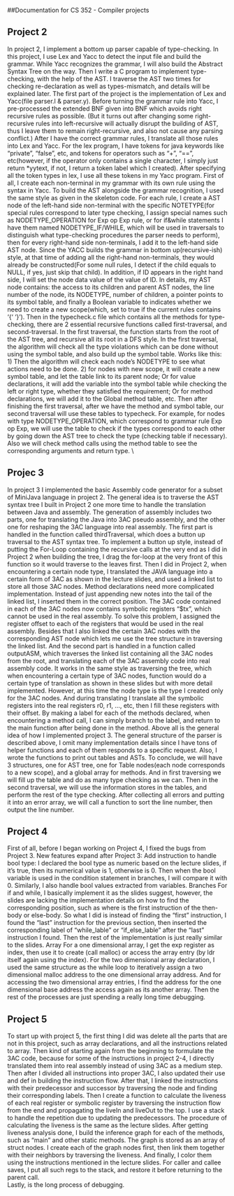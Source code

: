 ##Documentation for CS 352 - Compiler projects

## Project 2
 In project 2, I implement a bottom up parser capable of type-checking. In this project, I use Lex and Yacc to detect the input file and build the grammar. While Yacc recognizes the grammar, I will also build the Abstract Syntax Tree on the way. Then I write a C program to implement type-checking, with the help of the AST. I traverse the AST two times for checking re-declaration as well as types-mismatch, and details will be explained later.
    The first part of the project is the implementation of Lex and Yacc(file parser.l & parser.y). Before turning the grammar rule into Yacc, I pre-processed the extended BNF given into BNF which avoids right recursive rules as possible. (But it turns out after changing some right-recursive rules into left-recursive will actually disrupt the building of AST, thus I leave them to remain right-recursive, and also not cause any parsing conflict.) After I have the correct grammar rules, I translate all those rules into Lex and Yacc. For the lex program, I have tokens for java keywords like “private”, “false”, etc, and tokens for operators such as “+”, “==”, etc(however, if the operator only contains a single character, I simply just return *yytext, if not, I return a token label which I created). After specifying all the token types in lex, I use all these tokens in my Yacc program. First of all, I create each non-terminal in my grammar with its own rule using the syntax in Yacc. To build the AST alongside the grammar recognition, I used the same style as given in the skeleton code. For each rule, I create a AST node of the left-hand side non-terminal with the specific NOTETYPE(for special rules correspond to later type checking, I assign special names such as NODETYPE_OPERATION for Exp op Exp rule, or for if&while statements I have them named NODETYPE_IF/WHILE, which will be used in traversals to distinguish what type-checking procedures the parser needs to perform), then for every right-hand side non-terminals, I add it to the left-hand side AST node. Since the YACC builds the grammar in bottom up(recursive-ish) style, at that time of adding all the right-hand non-terminals, they would already be constructed(For some null rules, I detect if the child equals to NULL, if yes, just skip that child). In addition, if ID appears in the right hand side, I will set the node data value of the value of ID. In details, my AST node contains: the access to its children and parent AST nodes, the line number of the node, its NODETYPE, number of children, a pointer points to its symbol table, and finally a Boolean variable to indicates whether we need to create a new scope(which, set to true if the current rules contains ‘{‘ ‘}’). 
    Then in the typecheck.c file which contains all the methods for type-checking, there are 2 essential recursive functions called first-traversal, and second-traversal. In the first traversal, the function starts from the root of the AST tree, and recursive all its root in a DFS style. In the first traversal, the algorithm will check all the type violations which can be done without using the symbol table, and also build up the symbol table. Works like this: 1) Then the algorithm will check each node’s NODETYPE to see what actions need to be done. 2) for nodes with new scope, it will create a new symbol table, and let the table link to its parent node; Or for value declarations, it will add the variable into the symbol table while checking the left or right type, whether they satisfied the requirement; Or for method declarations, we will add it to the Global method table, etc. Then after finishing the first traversal, after we have the method and symbol table, our second traversal will use these tables to typecheck. For example, for nodes with type NODETYPE_OPERATION, which correspond to grammar rule Exp op Exp, we will use the table to check if the types correspond to each other by going down the AST tree to check the type (checking table if necessary). Also we will check method calls using the method table to see the corresponding arguments and return type. \

## Projec 3
   In project 3 I implemented the basic Assembly code generator for a subset of MiniJava language in project 2.  The general idea is to traverse the AST syntax tree I built in Project 2 one more time to handle the translation between Java and assembly. The generation of assembly includes two parts, one for translating the Java into 3AC pseudo assembly,  and the other one for  reshaping the 3AC language into real assembly.
	The first part is handled in the function called thirdTraversal,  which does a button up traversal to the AST syntax tree. To implement a button up style, instead of putting the For-Loop containing the recursive calls at the very end as I did in Project 2 when building the tree, I drag the for-loop at the very front of this function so it would traverse to the leaves first. Then I did in Project 2, when encountering a certain node type,  I translated the JAVA language into a certain form of 3AC as shown in the lecture slides, and used a linked list to store all those 3AC nodes. Method declarations need more complicated implementation. Instead of just appending new notes into the tail of the linked list, I inserted them in the correct position. The 3AC code contained in each of the 3AC nodes now contains symbolic registers “$tx”, which cannot be used in the real assembly. To solve this problem, I assigned the register offset to each of the registers that would be used in the real assembly. Besides that I also linked the certain 3AC nodes with the corresponding AST node which lets me use the tree structure in traversing the linked list.
 	And the second part is handled in a function called outputASM,  which traverses the linked list containing all the 3AC nodes from the root, and translating each of the 3AC assembly code into real assembly code.  It works in the same style as traversing the tree, which when encountering  a certain type of 3AC nodes, function would do a certain type of translation as shown in these slides but with more detail implemented. However, at this time the node type is the type I created only for the 3AC nodes. And during translating I translate all the symbolic registers into the real registers r0, r1, …, etc,  then I fill these registers with their offset. By making a label for each of the methods declared, when encountering a method call, I can simply branch to the label,  and return to the main function after being done in the method.
Above all is the general idea of how I implemented project 3. 
 The general structure of the parser is described above, I omit many implementation details since I have tons of helper functions and each of them responds to a specific request. Also, I wrote the functions to print out tables and ASTs. To conclude, we will have 3 structures, one for AST tree, one for Table nodes(each node corresponds to a new scope), and a global array for methods. And in first traversing we will fill up the table and do as many type checking as we can. Then in the second traversal, we will use the information stores in the tables, and perform the rest of the type checking. After collecting all errors and putting it into an error array, we will call a function to sort the line number, then output the line number.  

## Project 4
  First of all, before I began working on Project 4, I fixed the bugs from Project 3.
New features expand after Project 3:
Add instruction to handle bool type:
		I declared the bool type as numeric based on the lecture slides, if it’s true, then its numerical value is 1, otherwise is 0. Then when the bool variable is used in the condition statement in branches, I will compare it with 0. Similarly, I also handle bool values extracted from variables.
Branches
		For if and while, I basically implement it as the slides suggest, however, the slides are lacking the implementation details on how to find the corresponding position, such as where is the first instruction of the then-body or else-body. So what I did is instead of finding the “first” instruction, I found the “last” instruction for the previous section, then inserted the corresponding label of “while_lable” or “if_else_lable” after the “last” instruction I found. Then the rest of the implementation is just really similar to the slides.
Array
		For a one dimensional array, I get the exp register as index, then use it to create (call malloc) or access the array entry (by ldr itself again using the index). For the two dimensional array declaration, I used the same structure as the while loop to iteratively assign a two dimensional malloc address to the one dimensional array address. And for accessing the two dimensional array entries, I find the address for the one dimensional base address the access again as its another array.
	Then the rest of the processes are just spending a really long time debugging. 

 ## Project 5
   To start up with project 5, the first thing I did was delete all the parts that are not in this project, such as array declarations, and all the instructions related to array. Then kind of starting again from the beginning to formulate the 3AC code, because for some of the instructions in project 2-4, I directly translated them into real assembly instead of using 3AC as a medium step. Then after I divided all instructions into proper 3AC, I also updated their use and def in building the instruction flow. After that, I linked the instructions with their predecessor and successor by traversing the node and finding their corresponding labels.  Then I create a function to calculate the liveness of each real register or symbolic register by traversing the instruction flow from the end and propagating the liveIn and liveOut to the top. I use a stack to handle the repetition due to updating the predecessors. The procedure of calculating the liveness is the same as the lecture slides. 
After getting liveness analysis done, I build the inference graph for each of the methods, such as “main” and other static methods. The graph is stored as an array of struct nodes.  I create each of the graph nodes first, then link them together with their neighbors by traversing the liveness. And finally, I color them using the instructions mentioned in the lecture slides. For caller and callee saves, I put all such regs to the stack, and restore it before returning to the parent call.  
Lastly,  is the long process of debugging.
